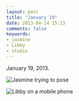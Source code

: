 ```yaml
---
layout: post
title: "January 19"
date: 2013-04-14 15:13
comments: false
keywords:
- jasmine
- Libby
- studio
---
```

January 19, 2013.

![Jasmine trying to pose](http://media.eick.us/media/photographs/2013/2013-01-19/2013-01-19-at-10-54-54.jpg)

![Libby on a mobile phone](http://media.eick.us/media/photographs/2013/2013-01-19/2013-01-19-at-15-00-29.jpg)
